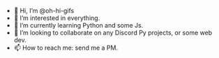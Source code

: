 - 👋 Hi, I’m @oh-hi-gifs
- 👀 I’m interested in everything.
- 🌱 I’m currently learning Python and some Js.
- 💞️ I’m looking to collaborate on any Discord Py projects, or some web dev.
- 📫 How to reach me: send me a PM.

<!---
sebbyg/sebbyg is a ✨ special ✨ repository because its `README.md` (this file) appears on your GitHub profile.
You can click the Preview link to take a look at your changes.
--->
